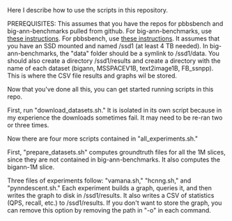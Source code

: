 Here I describe how to use the scripts in this repository.

PREREQUISITES:
This assumes that you have the repos for pbbsbench and big-ann-benchmarks pulled from github.
For big-ann-benchmarks, use [these instructions](https://github.com/harsha-simhadri/big-ann-benchmarks).
For pbbsbench, use [these instructions](https://cmuparlay.github.io/pbbsbench/).
It assumes that you have an SSD mounted and named /ssd1 (at least 4 TB needed). In big-ann-benchmarks, the "data" folder should be a symlink to /ssd1/data. You should also create a directory /ssd1/results and create a directory with the name of each dataset (bigann, MSSPACEV1B, text2image1B, FB_ssnpp). This is where the CSV file results and graphs wil be stored. 

Now that you've done all this, you can get started running scripts in this repo. 

First, run "download_datasets.sh." It is isolated in its own script because in my experience the downloads sometimes fail. It may need to be re-ran two or three times. 

Now there are four more scripts contained in "all_experiments.sh." 

First, "prepare_datasets.sh" computes groundtruth files for all the 1M slices, since they are not contained in big-ann-benchmarks. It also computes the bigann-1M slice. 

Three files of experiments follow: "vamana.sh," "hcnng.sh," and "pynndescent.sh." Each experiment builds a graph, queries it, and then writes the graph to disk in /ssd1/results. It also writes a CSV of statistics (QPS, recall, etc.) to /ssd1/results. If you don't want to store the graph, you can remove this option by removing the path in "-o" in each command. 

